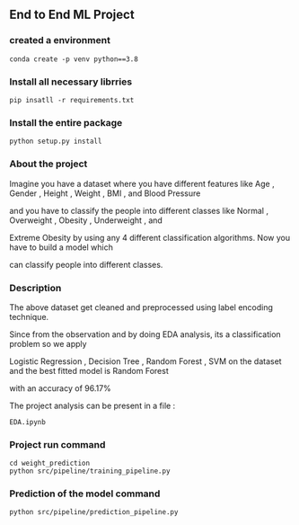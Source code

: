 ## End to End ML Project

### created a environment
```
conda create -p venv python==3.8
```

### Install all necessary librries
```
pip insatll -r requirements.txt
```
### Install the entire package
```
python setup.py install
```

### About the project

Imagine you have a dataset where you have different features like Age ,
Gender , Height , Weight , BMI , and Blood Pressure 

and you have to classify the people into different classes like Normal , Overweight , Obesity , Underweight , and 

Extreme Obesity by using any 4 different classification algorithms. Now you have to build a model which

can classify people into different classes.

### Description

The above dataset get cleaned and preprocessed using label encoding technique.

Since from the observation and by doing EDA analysis, its a classification problem so we apply 

Logistic Regression , Decision Tree , Random Forest , SVM on the dataset and the best fitted model is Random Forest

with an accuracy of 96.17%

The project analysis can be present in a file :

```
EDA.ipynb
```

### Project run command

```
cd weight_prediction
python src/pipeline/training_pipeline.py
```

### Prediction of the model command

```
python src/pipeline/prediction_pipeline.py
```
